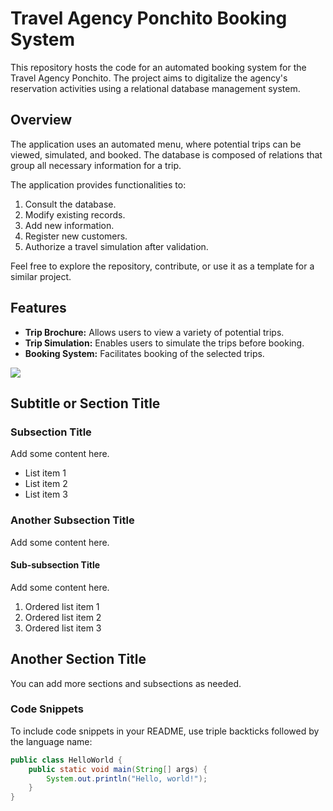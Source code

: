# Travel Agency Ponchito Booking System 

This repository hosts the code for an automated booking system for the Travel Agency Ponchito. The project aims to digitalize the agency's reservation activities using a relational database management system. 

## Overview

The application uses an automated menu, where potential trips can be viewed, simulated, and booked. The database is composed of relations that group all necessary information for a trip. 

The application provides functionalities to:

1. Consult the database.
2. Modify existing records.
3. Add new information.
4. Register new customers.
5. Authorize a travel simulation after validation.

Feel free to explore the repository, contribute, or use it as a template for a similar project. 

## Features

- **Trip Brochure:** Allows users to view a variety of potential trips.
- **Trip Simulation:** Enables users to simulate the trips before booking.
- **Booking System:** Facilitates booking of the selected trips.



![](path/to/your/image.png)

## Subtitle or Section Title

### Subsection Title

Add some content here.

- List item 1
- List item 2
- List item 3

### Another Subsection Title

Add some content here.

#### Sub-subsection Title

Add some content here.

1. Ordered list item 1
2. Ordered list item 2
3. Ordered list item 3

## Another Section Title

You can add more sections and subsections as needed.

### Code Snippets

To include code snippets in your README, use triple backticks followed by the language name:

```java
public class HelloWorld {
    public static void main(String[] args) {
        System.out.println("Hello, world!");
    }
}
